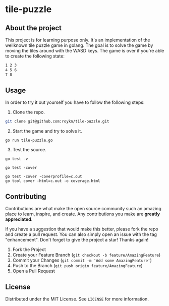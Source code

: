 # tile-puzzle

## About the project
This project is for learning purpose only. It's an implementation of the wellknown tile puzzle game in golang.
The goal is to solve the game by moving the tiles around with the WASD keys. The game is over if you're
able to create the following state:

```bash
1 2 3
4 5 6
7 8
```

## Usage
In order to try it out yourself you have to follow the following steps:

1. Clone the repo.
```bash
git clone git@github.com:roykn/tile-puzzle.git
```

2. Start the game and try to solve it.
```
go run tile-puzzle.go
```

3. Test the source.
```
go test -v
```
```
go test -cover
```
```
go test -cover -coverprofile=c.out
go tool cover -html=c.out -o coverage.html
```

## Contributing
Contributions are what make the open source community such an amazing place to learn, inspire, and create. Any contributions you make are **greatly appreciated**.

If you have a suggestion that would make this better, please fork the repo and create a pull request. You can also simply open an issue with the tag "enhancement".
Don't forget to give the project a star! Thanks again!

1. Fork the Project
2. Create your Feature Branch (`git checkout -b feature/AmazingFeature`)
3. Commit your Changes (`git commit -m 'Add some AmazingFeature'`)
4. Push to the Branch (`git push origin feature/AmazingFeature`)
5. Open a Pull Request

## License
Distributed under the MIT License. See `LICENSE` for more information.